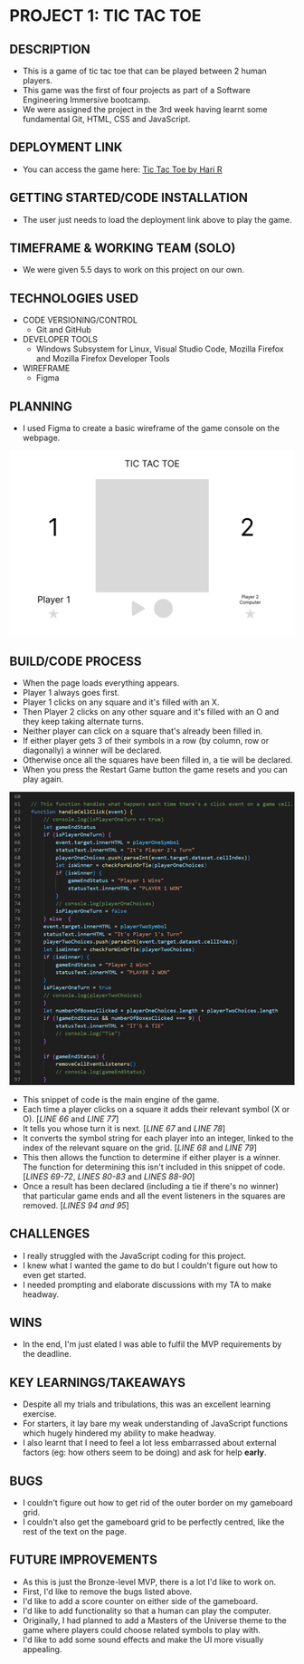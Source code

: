 # PROJECT 1: TIC TAC TOE

## DESCRIPTION
- This is a game of tic tac toe that can be played between 2 human players.
- This game was the first of four projects as part of a Software Engineering Immersive bootcamp.
- We were assigned the project in the 3rd week having learnt some fundamental Git, HTML, CSS and JavaScript.


## DEPLOYMENT LINK
- You can access the game here: [Tic Tac Toe by Hari R](https://hpramanathan.github.io/Project1-TicTacToe/)


## GETTING STARTED/CODE INSTALLATION
- The user just needs to load the deployment link above to play the game.


## TIMEFRAME & WORKING TEAM (SOLO)
- We were given 5.5 days to work on this project on our own.


## TECHNOLOGIES USED
- CODE VERSIONING/CONTROL
  - Git and GitHub
- DEVELOPER TOOLS
  - Windows Subsystem for Linux, Visual Studio Code, Mozilla Firefox and Mozilla Firefox Developer Tools
- WIREFRAME
  - Figma


## PLANNING
- I used Figma to create a basic wireframe of the game console on the webpage.

![My Wireframe](wireframe.jpg)


## BUILD/CODE PROCESS
- When the page loads everything appears.
- Player 1 always goes first.
- Player 1 clicks on any square and it's filled with an X. 
- Then Player 2 clicks on any other square and it's filled with an O and they keep taking alternate turns.
- Neither player can click on a square that's already been filled in.
- If either player gets 3 of their symbols in a row (by column, row or diagonally) a winner will be declared.
- Otherwise once all the squares have been filled in, a tie will be declared.
- When you press the Restart Game button the game resets and you can play again. 

![Code Snippet 1](Snippet1.png)

- This snippet of code is the main engine of the game.
- Each time a player clicks on a square it adds their relevant symbol (X or O). [*LINE 66* and *LINE 77*]
- It tells you whose turn it is next. [*LINE 67* and *LINE 78*]
- It converts the symbol string for each player into an integer,  linked to the index of the relevant square on the grid. [*LINE 68* and *LINE 79*]
- This then allows the function to determine if either player is a winner. The function for determining this isn't included in this snippet of code. 
  [*LINES 69-72*, *LINES 80-83* and *LINES 88-90*]
- Once a result has been declared (including a tie if there's no winner) that particular game ends and all the event listeners in the squares are 
  removed. [*LINES 94 and 95*]


## CHALLENGES
- I really struggled with the JavaScript coding for this project.
- I knew what I wanted the game to do but I couldn't figure out how to even get started.
- I needed prompting and elaborate discussions with my TA to make headway.


## WINS
- In the end, I'm just elated I was able to fulfil the MVP requirements by the deadline.


## KEY LEARNINGS/TAKEAWAYS
- Despite all my trials and tribulations, this was an excellent learning exercise.
- For starters, it lay bare my weak understanding of JavaScript functions which hugely hindered my ability to make headway.
- I also learnt that I need to feel a lot less embarrassed about external factors (eg: how others seem to be doing) and ask for help **early**.


## BUGS
- I couldn't figure out how to get rid of the outer border on my gameboard grid.
- I couldn't also get the gameboard grid to be perfectly centred, like the rest of the text on the page.


## FUTURE IMPROVEMENTS
- As this is just the Bronze-level MVP, there is a lot I'd like to work on.
- First, I'd like to remove the bugs listed above.
- I'd like to add a score counter on either side of the gameboard.
- I'd like to add functionality so that a human can play the computer.
- Originally, I had planned to add a Masters of the Universe theme to the game where players could choose related symbols to play with.
- I'd like to add some sound effects and make the UI more visually appealing.